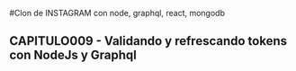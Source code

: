 #Clon de INSTAGRAM con node, graphql, react, mongodb

## CAPITULO009 - Validando y refrescando tokens con NodeJs y Graphql
